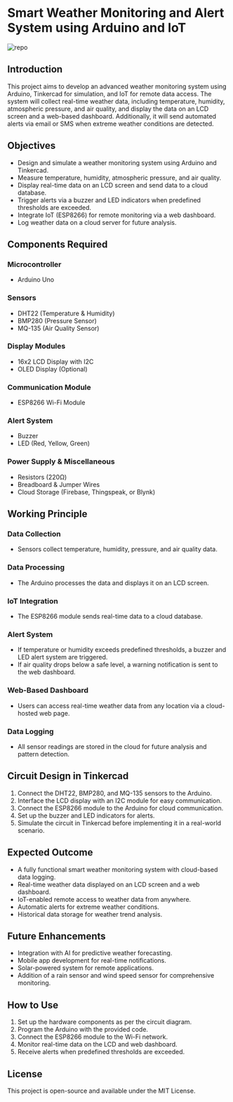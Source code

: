 # Smart Weather Monitoring and Alert System using Arduino and IoT
![repo](https://github.com/user-attachments/assets/fde8e48c-6658-45de-9550-8e884651f9d8)





















## Introduction
This project aims to develop an advanced weather monitoring system using Arduino, Tinkercad for simulation, and IoT for remote data access. The system will collect real-time weather data, including temperature, humidity, atmospheric pressure, and air quality, and display the data on an LCD screen and a web-based dashboard. Additionally, it will send automated alerts via email or SMS when extreme weather conditions are detected.

## Objectives
- Design and simulate a weather monitoring system using Arduino and Tinkercad.
- Measure temperature, humidity, atmospheric pressure, and air quality.
- Display real-time data on an LCD screen and send data to a cloud database.
- Trigger alerts via a buzzer and LED indicators when predefined thresholds are exceeded.
- Integrate IoT (ESP8266) for remote monitoring via a web dashboard.
- Log weather data on a cloud server for future analysis.

## Components Required
### Microcontroller
- Arduino Uno

### Sensors
- DHT22 (Temperature & Humidity)
- BMP280 (Pressure Sensor)
- MQ-135 (Air Quality Sensor)

### Display Modules
- 16x2 LCD Display with I2C
- OLED Display (Optional)

### Communication Module
- ESP8266 Wi-Fi Module

### Alert System
- Buzzer
- LED (Red, Yellow, Green)

### Power Supply & Miscellaneous
- Resistors (220Ω)
- Breadboard & Jumper Wires
- Cloud Storage (Firebase, Thingspeak, or Blynk)

## Working Principle
### Data Collection
- Sensors collect temperature, humidity, pressure, and air quality data.

### Data Processing
- The Arduino processes the data and displays it on an LCD screen.

### IoT Integration
- The ESP8266 module sends real-time data to a cloud database.

### Alert System
- If temperature or humidity exceeds predefined thresholds, a buzzer and LED alert system are triggered.
- If air quality drops below a safe level, a warning notification is sent to the web dashboard.

### Web-Based Dashboard
- Users can access real-time weather data from any location via a cloud-hosted web page.

### Data Logging
- All sensor readings are stored in the cloud for future analysis and pattern detection.

## Circuit Design in Tinkercad
1. Connect the DHT22, BMP280, and MQ-135 sensors to the Arduino.
2. Interface the LCD display with an I2C module for easy communication.
3. Connect the ESP8266 module to the Arduino for cloud communication.
4. Set up the buzzer and LED indicators for alerts.
5. Simulate the circuit in Tinkercad before implementing it in a real-world scenario.

## Expected Outcome
- A fully functional smart weather monitoring system with cloud-based data logging.
- Real-time weather data displayed on an LCD screen and a web dashboard.
- IoT-enabled remote access to weather data from anywhere.
- Automatic alerts for extreme weather conditions.
- Historical data storage for weather trend analysis.

## Future Enhancements
- Integration with AI for predictive weather forecasting.
- Mobile app development for real-time notifications.
- Solar-powered system for remote applications.
- Addition of a rain sensor and wind speed sensor for comprehensive monitoring.

## How to Use
1. Set up the hardware components as per the circuit diagram.
2. Program the Arduino with the provided code.
3. Connect the ESP8266 module to the Wi-Fi network.
4. Monitor real-time data on the LCD and web dashboard.
5. Receive alerts when predefined thresholds are exceeded.

## License
This project is open-source and available under the MIT License.
